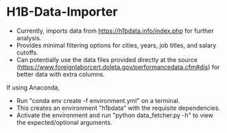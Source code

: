 # H1B-Data-Importer

- Currently, imports data from https://h1bdata.info/index.php for further analysis. 
- Provides minimal filtering options for cities, years, job titles, and salary cutoffs.
- Can potentially use the data files provided directly at the source (https://www.foreignlaborcert.doleta.gov/performancedata.cfm#dis) for better data with extra columns.

If using Anaconda,
- Run "conda env create -f environment.yml" on a terminal.
- This creates an environment "h1bdata" with the requisite dependencies.
- Activate the environment and run "python data_fetcher.py -h" to view the expected/optional arguments.
